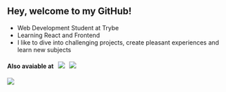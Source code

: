 ## Hey, welcome to my GitHub!

- Web Development Student at Trybe
- Learning React and Frontend
- I like to dive into challenging projects, create pleasant experiences and learn new subjects
 
#### Also avaiable at &nbsp; <a href="https://www.linkedin.com/in/ibrahimborba/" target="_blank"><img src="https://img.shields.io/badge/LinkedIn-000000?style=for-the-badge&logo=LinkedIn&logoColor=white" target="blank"></a> &nbsp; <a href="https://ibrahimborba.github.io/" target="blank"><img src="https://img.shields.io/badge/Portfolio-000000?style=for-the-badge&logo=Portfolio&logoColor=white" target="_blank"></a>

<img src="https://github-readme-stats.vercel.app/api/top-langs/?username=ibrahimborba&layout=compact&theme=apprentice"/>

